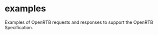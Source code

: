 examples
========

Examples of OpenRTB requests and responses to support the OpenRTB Specification.
